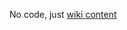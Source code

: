No code, just [wiki content](https://github.com/tecknoworks/guidelines/wiki/Tecknoworks-Guidelines)
